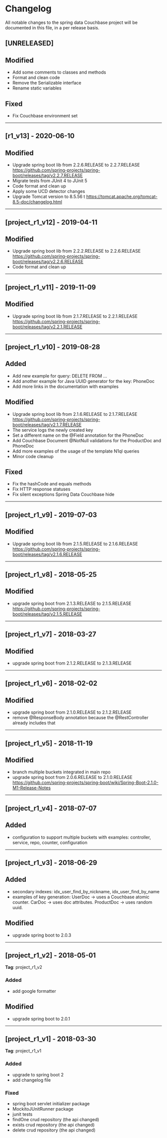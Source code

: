 # Changelog
All notable changes to the spring data Couchbase project will be documented in this file, in a per release basis.

## [UNRELEASED]

## Modified
- Add some comments to classes and methods
- Format and clean code
- Remove the Serializable interface
- Rename static variables

## Fixed
- Fix Couchbase environment set


-------------------------------------------------------------------------------
## [r1_v13] - 2020-06-10

## Modified
- Upgrade spring boot lib from 2.2.6.RELEASE to 2.2.7.RELEASE https://github.com/spring-projects/spring-boot/releases/tag/v2.2.7.RELEASE
- Migrate tests from JUnit 4 to JUnit 5
- Code format and clean up
- Apply some UCD detector changes
- Upgrade Tomcat version to 8.5.56 t https://tomcat.apache.org/tomcat-8.5-doc/changelog.html


-------------------------------------------------------------------------------------
## [project_r1_v12] - 2019-04-11

## Modified
- Upgrade spring boot lib from 2.2.2.RELEASE to 2.2.6.RELEASE https://github.com/spring-projects/spring-boot/releases/tag/v2.2.6.RELEASE
- Code format and clean up


-------------------------------------------------------------------------------------
## [project_r1_v11] - 2019-11-09

## Modified
- Upgrade spring boot lib from 2.1.7.RELEASE to 2.2.1.RELEASE https://github.com/spring-projects/spring-boot/releases/tag/v2.2.1.RELEASE



-------------------------------------------------------------------------------------
## [project_r1_v10] - 2019-08-28

## Added
- Add new example for query: DELETE FROM ...
- Add another example for Java UUID generator for the key: PhoneDoc
- Add more links in the documentation with examples

## Modified
- Upgrade spring boot lib from 2.1.6.RELEASE to 2.1.7.RELEASE https://github.com/spring-projects/spring-boot/releases/tag/v2.1.7.RELEASE
- The service logs the newly created key
- Set a different name on the @Field annotation for the PhoneDoc
- Add Couchbase Document @NotNull validations for the ProductDoc and PhoneDoc
- Add more examples of the usage of the template N1ql queries
- Minor code cleanup

## Fixed
- Fix the hashCode and equals methods
- Fix HTTP response statuses
- Fix silent exceptions Spring Data Couchbase hide


-------------------------------------------------------------------------------------
## [project_r1_v9] - 2019-07-03

## Modified
- Upgrade spring boot lib from 2.1.5.RELEASE to 2.1.6.RELEASE https://github.com/spring-projects/spring-boot/releases/tag/v2.1.6.RELEASE


-------------------------------------------------------------------------------------
## [project_r1_v8] - 2018-05-25

## Modified
- upgrade spring boot from 2.1.3.RELEASE to 2.1.5.RELEASE https://github.com/spring-projects/spring-boot/releases/tag/v2.1.5.RELEASE


-------------------------------------------------------------------------------------
## [project_r1_v7] - 2018-03-27

## Modified
- upgrade spring boot from 2.1.2.RELEASE to 2.1.3.RELEASE


-------------------------------------------------------------------------------------
## [project_r1_v6] - 2018-02-02

## Modified
- upgrade spring boot from 2.1.0.RELEASE to 2.1.2.RELEASE
- remove @ResponseBody annotation because the @RestController already includes that


-------------------------------------------------------------------------------------
## [project_r1_v5] - 2018-11-19

## Modified
- branch multiple buckets integrated in main repo
- upgrade spring boot from 2.0.6.RELEASE to 2.1.0.RELEASE https://github.com/spring-projects/spring-boot/wiki/Spring-Boot-2.1.0-M1-Release-Notes


-------------------------------------------------------------------------------------
## [project_r1_v4] - 2018-07-07

## Added
- configuration to support multiple buckets with examples: controller, service, repo, counter, configuration


-------------------------------------------------------------------------------------
## [project_r1_v3] - 2018-06-29

## Added
- secondary indexes: idx_user_find_by_nickname, idx_user_find_by_name
- examples of key generation: UserDoc -> uses a Couchbase atomic counter. CarDoc -> uses doc attributes. ProductDoc -> uses random uuid.

## Modified
- upgrade spring boot to 2.0.3


-------------------------------------------------------------------------------------
## [project_r1_v2] - 2018-05-01
**Tag**: project_r1_v2

### Added
- add google formatter

## Modified
- upgrade spring boot to 2.0.1


-------------------------------------------------------------------------------------
## [project_r1_v1] - 2018-03-30
**Tag**: project_r1_v1

### Added
- upgrade to spring boot 2
- add changelog file

### Fixed
- spring boot servlet initializer package
- MockitoJUnitRunner package
- junit tests
- findOne crud repository (the api changed)
- exists crud repository (the api changed)
- delete crud repository (the api changed)
